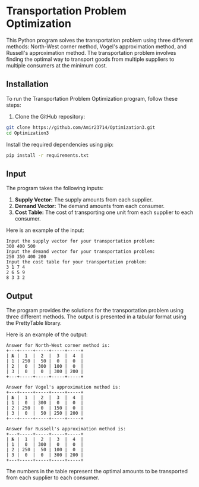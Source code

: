 # Transportation Problem Optimization

This Python program solves the transportation problem using three different methods: North-West corner method, Vogel's approximation method, and Russell's approximation method. The transportation problem involves finding the optimal way to transport goods from multiple suppliers to multiple consumers at the minimum cost.

## Installation

To run the Transportation Problem Optimization program, follow these steps:

1. Clone the GitHub repository:

```bash
git clone https://github.com/Amir23714/Optimization3.git
cd Optimization3
```

Install the required dependencies using pip:
```bash
pip install -r requirements.txt
```

## Input

The program takes the following inputs:

1. **Supply Vector:** The supply amounts from each supplier.
2. **Demand Vector:** The demand amounts from each consumer.
3. **Cost Table:** The cost of transporting one unit from each supplier to each consumer.

Here is an example of the input:

```plaintext
Input the supply vector for your transportation problem:
300 400 500
Input the demand vector for your transportation problem:
250 350 400 200
Input the cost table for your transportation problem:
3 1 7 4
2 6 5 9
8 3 3 2
```
## Output

The program provides the solutions for the transportation problem using three different methods. The output is presented in a tabular format using the PrettyTable library.

Here is an example of the output:

```plaintext
Answer for North-West corner method is:
+---+-----+-----+-----+-----+
| № |  1  |  2  |  3  |  4  |
| 1 | 250 |  50 |  0  |  0  |
| 2 |  0  | 300 | 100 |  0  |
| 3 |  0  |  0  | 300 | 200 |
+---+-----+-----+-----+-----+

Answer for Vogel's approximation method is:
+---+-----+-----+-----+-----+
| № |  1  |  2  |  3  |  4  |
| 1 |  0  | 300 |  0  |  0  |
| 2 | 250 |  0  | 150 |  0  |
| 3 |  0  |  50 | 250 | 200 |
+---+-----+-----+-----+-----+

Answer for Russell's approximation method is:
+---+-----+-----+-----+-----+
| № |  1  |  2  |  3  |  4  |
| 1 |  0  | 300 |  0  |  0  |
| 2 | 250 |  50 | 100 |  0  |
| 3 |  0  |  0  | 300 | 200 |
+---+-----+-----+-----+-----+
```

The numbers in the table represent the optimal amounts to be transported from each supplier to each consumer.
